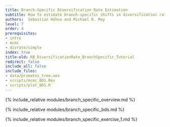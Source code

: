 ```yaml
---
title: Branch-Specific Diversification Rate Estimation
subtitle: How to estimate branch-specific shifts in diversification rates
authors:  Sebastian Höhna and Michael R. May
level: 7
order: 4
prerequisites:
- intro
- mcmc
- divrate/simple
index: true
title-old: RB_DiversificationRate_BranchSpecific_Tutorial
redirect: false
include_all: false
include_files:
- data/primates_tree.nex
- scripts/mcmc_BDS.Rev
- scripts/plot_BDS.R
---
```


{% include_relative modules/branch_specific_overview.md %}

{% include_relative modules/branch_specific_bds.md %}

{% include_relative modules/branch_specific_exercise_1.md %}
